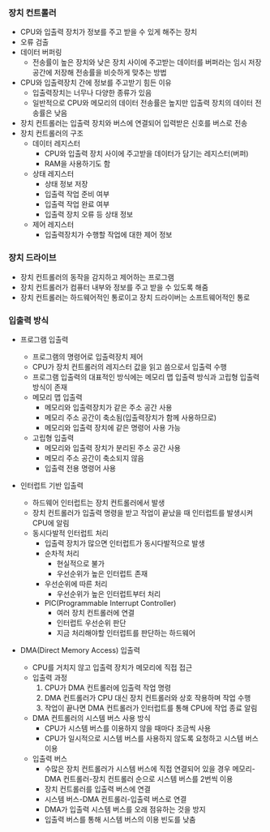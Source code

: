 ### 장치 컨트롤러
- CPU와 입출력 장치가 정보를 주고 받을 수 있게 해주는 장치
- 오류 검출
- 데이터 버퍼링
  - 전송률이 높은 장치와 낮은 장치 사이에 주고받는 데이터를 버퍼라는 임시 저장 공간에 저장해 전송률을 비슷하게 맞추는 방법
- CPU와 입출력장치 간에 정보를 주고받기 힘든 이유
  - 입출력장치는 너무나 다양한 종류가 있음
  - 일반적으로 CPU와 메모리의 데이터 전송률은 높지만 입출력 장치의 데이터 전송률은 낮음
- 장치 컨트롤러는 입출력 장치와 버스에 연결되어 입력받은 신호를 버스로 전송
- 장치 컨트롤러의 구조
  - 데이터 레지스터
    - CPU와 입출력 장치 사이에 주고받을 데이터가 담기는 레지스터(버퍼)
    - RAM을 사용하기도 함
  - 상태 레지스터
    - 상태 정보 저장
    - 입출력 작업 준비 여부
    - 입출력 작업 완료 여부
    - 입출력 장치 오류 등 상태 정보
  - 제어 레지스터
    - 입출력장치가 수행할 작업에 대한 제어 정보

### 장치 드라이브
- 장치 컨트롤러의 동작을 감지하고 제어하는 프로그램
- 장치 컨트롤러가 컴퓨터 내부와 정보를 주고 받을 수 있도록 해줌
- 장치 컨트롤러는 하드웨어적인 통로이고 장치 드라이버는 소프트웨어적인 통로

### 입출력 방식
- 프로그램 입출력
  - 프로그램의 명령어로 입출력장치 제어
  - CPU가 장치 컨트롤러의 레지스터 값을 읽고 씀으로서 입출력 수행
  - 프로그램 입출력의 대표적인 방식에는 메모리 맵 입출력 방식과 고립형 입출력 방식이 존재
  - 메모리 맵 입출력
    - 메모리와 입출력장치가 같은 주소 공간 사용
    - 메모리 주소 공간이 축소됨(입출력장치가 함께 사용하므로)
    - 메모리와 입출력 장치에 같은 명령어 사용 가능
  - 고립형 입출력
    - 메모리와 입출력 장치가 분리된 주소 공간 사용
    - 메모리 주소 공간이 축소되지 않음
    - 입출력 전용 명령어 사용
- 인터럽트 기반 입출력
  - 하드웨어 인터럽트는 장치 컨트롤러에서 발생
  - 장치 컨트롤러가 입출력 명령을 받고 작업이 끝났을 때 인터럽트를 발생시켜 CPU에 알림
  - 동시다발적 인터럽트 처리
    - 입출력 장치가 많으면 인터럽트가 동시다발적으로 발생
    - 순차적 처리
      - 현실적으로 불가
      - 우선순위가 높은 인터럽트 존재
    - 우선순위에 따른 처리
      - 우선순위가 높은 인터럽트부터 처리
    - PIC(Programmable Interrupt Controller)
      - 여러 장치 컨트롤러에 연결
      - 인터럽트 우선순위 판단
      - 지금 처리해야할 인터럽트를 판단하는 하드웨어
     
- DMA(Direct Memory Access) 입출력
  - CPU를 거치지 않고 입출력 장치가 메모리에 직접 접근
  - 입출력 과정
    1. CPU가 DMA 컨트롤러에 입출력 작업 명령
    2. DMA 컨트롤러가 CPU 대신 장치 컨트롤러와 상호 작용하며 작업 수행
    3. 작업이 끝나면 DMA 컨트롤러가 인터럽트를 통해 CPU에 작업 종료 알림
  - DMA 컨트롤러의 시스템 버스 사용 방식
    - CPU가 시스템 버스를 이용하지 않을 때마다 조금씩 사용
    - CPU가 일시적으로 시스템 버스를 사용하지 않도록 요청하고 시스템 버스 이용 
  - 입출력 버스
    - 수많은 장치 컨트롤러가 시스템 버스에 직접 연결되어 있을 경우 메모리-DMA 컨트롤러-장치 컨트롤러 순으로 시스템 버스를 2번씩 이용
    - 장치 컨트롤러를 입출력 버스에 연결
    - 시스템 버스-DMA 컨트롤러-입출력 버스로 연결
    - DMA가 입출력 시스템 버스를 오래 점유하는 것을 방지
    - 입출력 버스를 통해 시스템 버스의 이용 빈도를 낮춤
